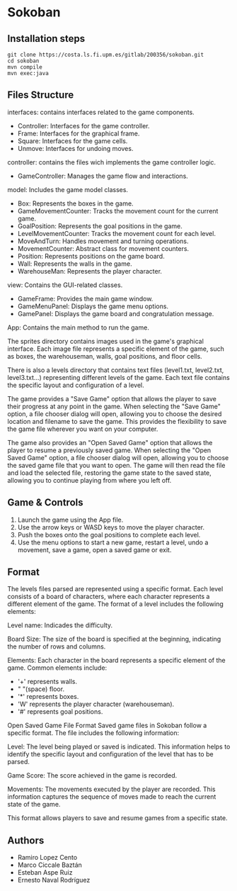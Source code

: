 # Sokoban

## Installation steps

```
git clone https://costa.ls.fi.upm.es/gitlab/200356/sokoban.git
cd sokoban
mvn compile
mvn exec:java
```

## Files Structure

interfaces: contains interfaces related to the game components.

- Controller: Interfaces for the game controller.
- Frame: Interfaces for the graphical frame.
- Square: Interfaces for the game cells.
- Unmove: Interfaces for undoing moves.

controller: contains the files wich implements the game controller logic.

- GameController: Manages the game flow and interactions.

model: Includes the game model classes.

- Box: Represents the boxes in the game.
- GameMovementCounter: Tracks the movement count for the current game.
- GoalPosition: Represents the goal positions in the game.
- LevelMovementCounter: Tracks the movement count for each level.
- MoveAndTurn: Handles movement and turning operations.
- MovementCounter: Abstract class for movement counters.
- Position: Represents positions on the game board.
- Wall: Represents the walls in the game.
- WarehouseMan: Represents the player character.

view: Contains the GUI-related classes.

- GameFrame: Provides the main game window.
- GameMenuPanel: Displays the game menu options.
- GamePanel: Displays the game board and congratulation message.

App: Contains the main method to run the game.

The sprites directory contains images used in the game's graphical interface. Each image file represents a specific element of the game, such as boxes, the warehouseman, walls, goal positions, and floor cells.

There is also a levels directory that contains text files (level1.txt, level2.txt, level3.txt...) representing different levels of the game. Each text file contains the specific layout and configuration of a level.

The game provides a "Save Game" option that allows the player to save their progress at any point in the game. When selecting the "Save Game" option, a file chooser dialog will open, allowing you to choose the desired location and filename to save the game. This provides the flexibility to save the game file wherever you want on your computer.

The game also provides an "Open Saved Game" option that allows the player to resume a previously saved game. When selecting the "Open Saved Game" option, a file chooser dialog will open, allowing you to choose the saved game file that you want to open. The game will then read the file and load the selected file, restoring the game state to the saved state, allowing you to continue playing from where you left off.

## Game & Controls

1. Launch the game using the App file.
2. Use the arrow keys or WASD keys to move the player character.
3. Push the boxes onto the goal positions to complete each level.
4. Use the menu options to start a new game, restart a level, undo a movement, save a game, open a saved game or exit.

## Format

The levels files parsed are represented using a specific format. Each level consists of a board of characters, where each character represents a different element of the game. The format of a level includes the following elements:

Level name: Indicades the difficulty.

Board Size: The size of the board is specified at the beginning, indicating the number of rows and columns.

Elements: Each character in the board represents a specific element of the game. Common elements include:

- '+' represents walls.
- " "(space) floor.
- '\*' represents boxes.
- 'W' represents the player character (warehouseman).
- '#' represents goal positions.

Open Saved Game File Format
Saved game files in Sokoban follow a specific format. The file includes the following information:

Level: The level being played or saved is indicated. This information helps to identify the specific layout and configuration of the level that has to be parsed.

Game Score: The score achieved in the game is recorded.

Movements: The movements executed by the player are recorded. This information captures the sequence of moves made to reach the current state of the game.

This format allows players to save and resume games from a specific state.

## Authors

- Ramiro Lopez Cento
- Marco Ciccale Baztán
- Esteban Aspe Ruiz
- Ernesto Naval Rodríguez
